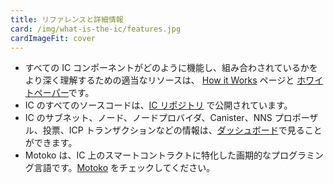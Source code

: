 ```yaml
---
title: リファレンスと詳細情報
card: /img/what-is-the-ic/features.jpg
cardImageFit: cover
---
```


- すべての IC コンポーネントがどのように機能し、組み合わされているかをより深く理解するための適当なリソースは、 [How it Works](/how-it-works/) ページと [ホワイトペーパー](https://internetcomputer.org/whitepaper.pdf)です。
- IC のすべてのソースコードは、[IC リポジトリ](https://github.com/dfinity/ic) で公開されています。
- IC のサブネット、ノード、ノードプロバイダ、Canister、NNS プロポーザル、投票、ICP トランザクションなどの情報は、[ダッシュボード](https://dashboard.internetcomputer.org/)で見ることができます。
- Motoko は、IC 上のスマートコントラクトに特化した画期的なプログラミング言語です。[Motoko](https://github.com/dfinity/motoko) をチェックしてください。

<!--
---
title: References and further information
card: /img/what-is-the-ic/features.jpg
cardImageFit: cover
---

- Great resources to get a deeper understanding of how all components of the IC work and fit together are the [How it Works](/how-it-works/) page and the [white paper](https://internetcomputer.org/whitepaper.pdf).
- All of the IC's source code is available in [the IC repo](https://github.com/dfinity/ic).
- You can find information on the IC's subnets, nodes, node providers, canisters, NNS proposals, voting, ICP transactions and more on our [dashboard](https://dashboard.internetcomputer.org/).
- Motoko is a novel programming language tailored to smart contracts on the IC. Check out [Motoko](https://github.com/dfinity/motoko).
-->